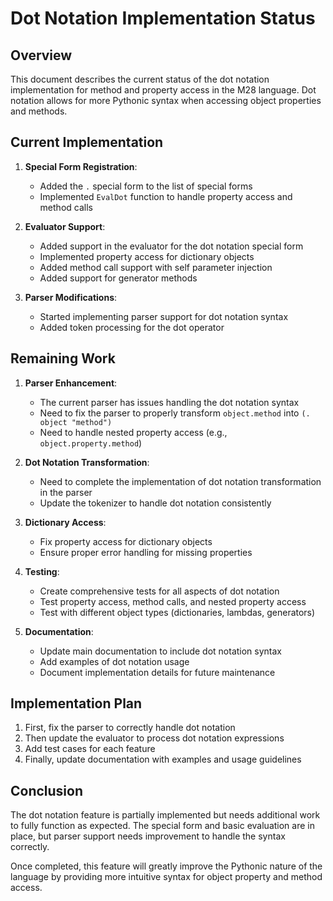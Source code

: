 # Dot Notation Implementation Status

## Overview

This document describes the current status of the dot notation implementation for method and property access in the M28 language. Dot notation allows for more Pythonic syntax when accessing object properties and methods.

## Current Implementation

1. **Special Form Registration**: 
   - Added the `.` special form to the list of special forms
   - Implemented `EvalDot` function to handle property access and method calls

2. **Evaluator Support**:
   - Added support in the evaluator for the dot notation special form
   - Implemented property access for dictionary objects
   - Added method call support with self parameter injection
   - Added support for generator methods

3. **Parser Modifications**:
   - Started implementing parser support for dot notation syntax
   - Added token processing for the dot operator

## Remaining Work

1. **Parser Enhancement**:
   - The current parser has issues handling the dot notation syntax
   - Need to fix the parser to properly transform `object.method` into `(. object "method")`
   - Need to handle nested property access (e.g., `object.property.method`)

2. **Dot Notation Transformation**:
   - Need to complete the implementation of dot notation transformation in the parser
   - Update the tokenizer to handle dot notation consistently

3. **Dictionary Access**:
   - Fix property access for dictionary objects
   - Ensure proper error handling for missing properties

4. **Testing**:
   - Create comprehensive tests for all aspects of dot notation
   - Test property access, method calls, and nested property access
   - Test with different object types (dictionaries, lambdas, generators)

5. **Documentation**:
   - Update main documentation to include dot notation syntax
   - Add examples of dot notation usage
   - Document implementation details for future maintenance

## Implementation Plan

1. First, fix the parser to correctly handle dot notation
2. Then update the evaluator to process dot notation expressions
3. Add test cases for each feature
4. Finally, update documentation with examples and usage guidelines

## Conclusion

The dot notation feature is partially implemented but needs additional work to fully function as expected. The special form and basic evaluation are in place, but parser support needs improvement to handle the syntax correctly.

Once completed, this feature will greatly improve the Pythonic nature of the language by providing more intuitive syntax for object property and method access.